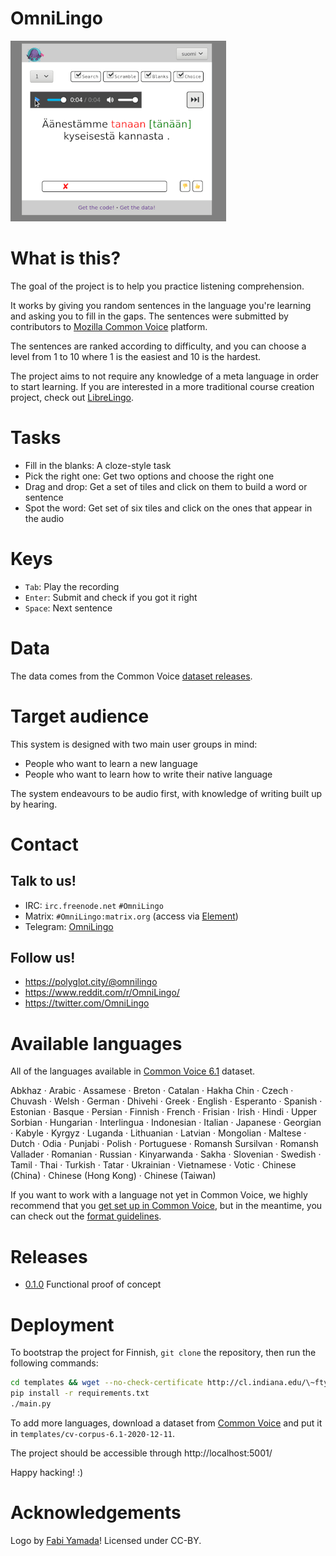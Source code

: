 # OmniLingo

![Project in action](doc/demo.gif) 

# What is this?

The goal of the project is to help you practice listening comprehension.

It works by giving you random sentences in the language you're learning and
asking you to fill in the gaps. The sentences were submitted by contributors
to [Mozilla Common Voice](https://commonvoice.mozilla.org/) platform.

The sentences are ranked according to difficulty, and you can choose a level
from 1 to 10 where 1 is the easiest and 10 is the hardest.

The project aims to not require any knowledge of a meta language in order to start
learning.  If you are interested in a more traditional course creation project,
check out [LibreLingo](https://github.com/kantord/LibreLingo/).

# Tasks

* Fill in the blanks: A cloze-style task
* Pick the right one: Get two options and choose the right one
* Drag and drop: Get a set of tiles and click on them to build a word or sentence
* Spot the word: Get set of six tiles and click on the ones that appear in the audio

# Keys

* `Tab`: Play the recording
* `Enter`: Submit and check if you got it right
* `Space`: Next sentence

# Data

The data comes from the Common Voice [dataset releases](http://commonvoice.mozilla.org/datasets).

# Target audience

This system is designed with two main user groups in mind:

* People who want to learn a new language
* People who want to learn how to write their native language

The system endeavours to be audio first, with knowledge of writing built 
up by hearing.

# Contact

## Talk to us!

* IRC: `irc.freenode.net` `#OmniLingo`
* Matrix: `#OmniLingo:matrix.org`  (access via [Element](https://app.element.io/#/room/#OmniLingo:matrix.org))
* Telegram: [OmniLingo](https://t.me/omnilingo)

## Follow us!

* https://polyglot.city/@omnilingo
* https://www.reddit.com/r/OmniLingo/
* https://twitter.com/OmniLingo

# Available languages

All of the languages available in [Common Voice 6.1](https://commonvoice.mozilla.org/datasets) dataset.

Abkhaz · Arabic · Assamese · Breton · Catalan · Hakha Chin · Czech · Chuvash · Welsh · German · Dhivehi · Greek · English · Esperanto · Spanish · Estonian · Basque · Persian · Finnish · French · Frisian · Irish · Hindi · Upper Sorbian · Hungarian · Interlingua · Indonesian · Italian · Japanese · Georgian · Kabyle · Kyrgyz · Luganda · Lithuanian · Latvian · Mongolian · Maltese · Dutch · Odia · Punjabi · Polish · Portuguese · Romansh Sursilvan · Romansh Vallader · Romanian · Russian · Kinyarwanda · Sakha · Slovenian · Swedish · Tamil · Thai · Turkish · Tatar · Ukrainian · Vietnamese · Votic · Chinese (China) · Chinese (Hong Kong) · Chinese (Taiwan)

If you want to work with a language not yet in Common Voice, we highly recommend that you [get set up in Common Voice](https://github.com/common-voice/common-voice/blob/main/docs/LANGUAGE.md), but 
in the meantime, you can check out the [format guidelines](docs/FORMAT.md).

# Releases 

* [0.1.0](https://github.com/omnilingo/omnilingo/tree/v0.1.0) Functional proof of concept

# Deployment

To bootstrap the project for Finnish, `git clone` the repository, then run the following
commands:

```bash
cd templates && wget --no-check-certificate http://cl.indiana.edu/\~ftyers/cv/cv-corpus-6.1-2020-12-11.tar.gz -O- | tar zxf - && cd ..
pip install -r requirements.txt
./main.py
```

To add more languages, download a dataset from [Common Voice](https://commonvoice.mozilla.org/datasets) and 
put it in `templates/cv-corpus-6.1-2020-12-11`.

The project should be accessible through http://localhost:5001/

Happy hacking! :)

# Acknowledgements

Logo by [Fabi Yamada](https://society6.com/yamadamx)! Licensed under CC-BY.


